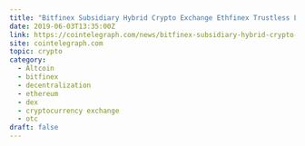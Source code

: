 ```yaml
---
title: "Bitfinex Subsidiary Hybrid Crypto Exchange Ethfinex Trustless Launches Decentralized OTC"
date: 2019-06-03T13:35:00Z
link: https://cointelegraph.com/news/bitfinex-subsidiary-hybrid-crypto-exchange-ethfinex-trustless-launches-decentralized-otc?utm_medium=RSS&utm_source=hune
site: cointelegraph.com
topic: crypto
category:
  - Altcoin
  - bitfinex
  - decentralization
  - ethereum
  - dex
  - cryptocurrency exchange
  - otc
draft: false
---
```


